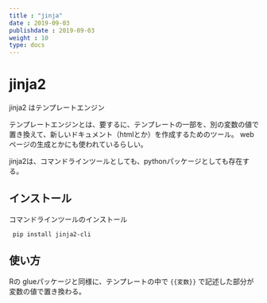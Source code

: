 ```yaml
---
title : "jinja"
date : 2019-09-03
publishdate : 2019-09-03
weight : 10
type: docs
---
```


# jinja2


jinja2 はテンプレートエンジン

テンプレートエンジンとは、要するに、テンプレートの一部を、別の変数の値で置き換えて、新しいドキュメント（htmlとか）を作成するためのツール。 webページの生成とかにも使われているらしい。

jinja2は、コマンドラインツールとしても、pythonパッケージとしても存在する。



## インストール

コマンドラインツールのインストール

```
 pip install jinja2-cli
```

## 使い方


Rの glueパッケージと同様に、テンプレートの中で `{{変数}}` で記述した部分が変数の値で置き換わる。
